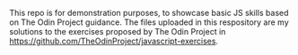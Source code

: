 This repo is for demonstration purposes, to showcase basic JS skills based on The Odin Project guidance. The files uploaded in this respository are my solutions to the exercises proposed by The Odin Project in https://github.com/TheOdinProject/javascript-exercises.
